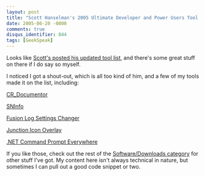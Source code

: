 ```yaml
---
layout: post
title: "Scott Hanselman's 2005 Ultimate Developer and Power Users Tool List"
date: 2005-06-20 -0800
comments: true
disqus_identifier: 844
tags: [GeekSpeak]
---
```

Looks like [Scott's posted his updated tool
list](http://www.hanselman.com/blog/PermaLink,guid,cbb7f3df-b9dd-4a4a-8cc6-83d87c117d26.aspx),
and there's some great stuff on there if I do say so myself.
 
 I noticed I got a shout-out, which is all too kind of him, and a few of
my tools made it on the list, including:
 
[CR\_Documentor](/archive/2004/11/15/cr_documentor---the-documentor-plug-in-for-dxcore.aspx)

[SNInfo](/archive/2005/02/07/sninfo---strong-naming-info-for-.net-assemblies.aspx)

[Fusion Log Settings
Changer](/archive/2004/10/20/fusion-log-viewer-settings-changer.aspx)

[Junction Icon
Overlay](/archive/2005/04/20/junction-shell-extensions.aspx)

[.NET Command Prompt
Everywhere](/archive/2004/06/28/.net-command-prompt-here.-and-everywhere-else.aspx)

 
 If you like those, check out the rest of the [Software/Downloads
category](/) for other stuff I've got. My content here isn't always
technical in nature, but sometimes I can pull out a good code snippet or
two.
